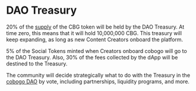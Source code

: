 # DAO Treasury

20% of the [supply](supply-and-distribution.md) of the CBG token will be held by the DAO Treasury. At time zero, this means that it will hold 10,000,000 CBG. This treasury will keep expanding, as long as new Content Creators onboard the platform.&#x20;

5% of the Social Tokens minted when Creators onboard cobogo will go to the DAO Treasury. Also, 30% of the fees collected by the dApp will be destined to the Treasury.

The community will decide strategically what to do with the Treasury in the [cobogo DAO](broken-reference) by vote, including partnerships, liquidity programs, and more.

